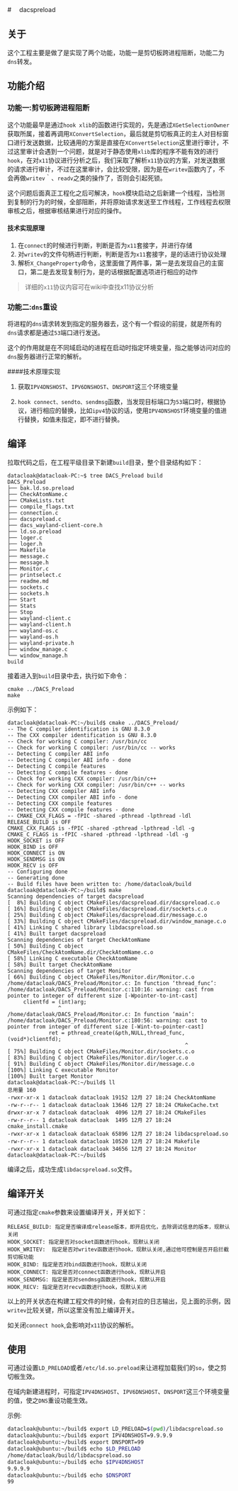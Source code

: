 #　 dacspreload

## 关于

这个工程主要是做了是实现了两个功能，功能一是剪切板跨进程阻断，功能二为`dns`转发。

## 功能介绍
### 功能一:剪切板跨进程阻断

这个功能最早是通过`hook xlib`的函数进行实现的，先是通过`XGetSelectionOwner`获取所属，接着再调用`XConvertSelection`，最后就是剪切板真正的主人对目标窗口进行发送数据，比较通用的方案是直接在`XConvertSelection`这里进行审计，不过这里审计会遇到一个问题，就是对于静态使用`xlib`库的程序不能有效的进行`hook`，在对`x11`协议进行分析之后，我们采取了解析`x11`协议的方案，对发送数据的请求进行审计，不过在这里审计，会比较受限，因为是在`writev`函数内了，不会再做`writev`｀、`readv`之类的操作了，否则会引起死锁。

这个问题后面真正工程化之后可解决，`hook`模块启动之后新建一个线程，当检测到复制的行为的时候，全部阻断，并将原始请求发送至工作线程，工作线程去权限审核之后，根据审核结果进行对应的操作。



#### 技术实现原理

1. 在`connect`的时候进行判断，判断是否为`x11`套接字，并进行存储
2. 对`writev`的文件句柄进行判断，判断是否为`x11`套接字，是的话进行协议处理
3. 解析`X_ChangeProperty`命令，这里面做了两件事，第一是去发现自己的主窗口，第二是去发现复制行为，是的话根据配置选项进行相应的动作

> 详细的`x11`协议内容可在wiki中查找x11协议分析



### 功能二:`dns`重设

将进程的`dns`请求转发到指定的服务器去，这个有一个假设的前提，就是所有的`dns`请求都是通过`53`端口进行发送。

这个的作用就是在不同域启动的进程在启动时指定环境变量，指之能够访问对应的`dns`服务器进行正常的解析。

####技术原理实现

1. 获取`IPV4DNSHOST`、`IPV6DNSHOST`、`DNSPORT`这三个环境变量

2. `hook connect、sendto、sendmsg`函数，当发现目标端口为`53`端口时，根据协议，进行相应的替换，比如`ipv4`协议的话，使用`IPV4DNSHOST`环境变量的值进行替换，如值未指定，即不进行替换。



## 编译
拉取代码之后，在工程平级目录下新建`build`目录，整个目录结构如下：

```
datacloak@datacloak-PC:~$ tree DACS_Preload build
DACS_Preload
├── bak.ld.so.preload
├── CheckAtomName.c
├── CMakeLists.txt
├── compile_flags.txt
├── connection.c
├── dacspreload.c
├── dacs_wayland-client-core.h
├── ld.so.preload
├── loger.c
├── loger.h
├── Makefile
├── message.c
├── message.h
├── Monitor.c
├── printselect.c
├── readme.md
├── sockets.c
├── sockets.h
├── Start
├── Stats
├── Stop
├── wayland-client.c
├── wayland-client.h
├── wayland-os.c
├── wayland-os.h
├── wayland-private.h
├── window_manage.c
└── window_manage.h
build
```

接着进入到`build`目录中去，执行如下命令：

```
cmake ../DACS_Preload
make
```

示例如下：

```
datacloak@datacloak-PC:~/build$ cmake ../DACS_Preload/
-- The C compiler identification is GNU 8.3.0
-- The CXX compiler identification is GNU 8.3.0
-- Check for working C compiler: /usr/bin/cc
-- Check for working C compiler: /usr/bin/cc -- works
-- Detecting C compiler ABI info
-- Detecting C compiler ABI info - done
-- Detecting C compile features
-- Detecting C compile features - done
-- Check for working CXX compiler: /usr/bin/c++
-- Check for working CXX compiler: /usr/bin/c++ -- works
-- Detecting CXX compiler ABI info
-- Detecting CXX compiler ABI info - done
-- Detecting CXX compile features
-- Detecting CXX compile features - done
-- CMAKE_CXX_FLAGS = -fPIC -shared -pthread -lpthread -ldl
RELEASE_BUILD is OFF
CMAKE_CXX_FLAGS is -fPIC -shared -pthread -lpthread -ldl -g
CMAKE_C_FLAGS is -fPIC -shared -pthread -lpthread -ldl -g
HOOK_SOCKET is OFF
HOOK_BIND is OFF
HOOK_CONNECT is ON
HOOK_SENDMSG is ON
HOOK_RECV is OFF
-- Configuring done
-- Generating done
-- Build files have been written to: /home/datacloak/build
datacloak@datacloak-PC:~/build$ make
Scanning dependencies of target dacspreload
[  8%] Building C object CMakeFiles/dacspreload.dir/dacspreload.c.o
[ 16%] Building C object CMakeFiles/dacspreload.dir/sockets.c.o
[ 25%] Building C object CMakeFiles/dacspreload.dir/message.c.o
[ 33%] Building C object CMakeFiles/dacspreload.dir/window_manage.c.o
[ 41%] Linking C shared library libdacspreload.so
[ 41%] Built target dacspreload
Scanning dependencies of target CheckAtomName
[ 50%] Building C object CMakeFiles/CheckAtomName.dir/CheckAtomName.c.o
[ 58%] Linking C executable CheckAtomName
[ 58%] Built target CheckAtomName
Scanning dependencies of target Monitor
[ 66%] Building C object CMakeFiles/Monitor.dir/Monitor.c.o
/home/datacloak/DACS_Preload/Monitor.c: In function ‘thread_func’:
/home/datacloak/DACS_Preload/Monitor.c:110:16: warning: cast from pointer to integer of different size [-Wpointer-to-int-cast]
     clientfd = (int)arg;
                ^
/home/datacloak/DACS_Preload/Monitor.c: In function ‘main’:
/home/datacloak/DACS_Preload/Monitor.c:180:56: warning: cast to pointer from integer of different size [-Wint-to-pointer-cast]
             ret = pthread_create(&pth,NULL,thread_func,(void*)clientfd);
                                                        ^
[ 75%] Building C object CMakeFiles/Monitor.dir/sockets.c.o
[ 83%] Building C object CMakeFiles/Monitor.dir/loger.c.o
[ 91%] Building C object CMakeFiles/Monitor.dir/message.c.o
[100%] Linking C executable Monitor
[100%] Built target Monitor
datacloak@datacloak-PC:~/build$ ll
总用量 160
-rwxr-xr-x 1 datacloak datacloak 19152 12月 27 18:24 CheckAtomName
-rw-r--r-- 1 datacloak datacloak 13646 12月 27 18:24 CMakeCache.txt
drwxr-xr-x 7 datacloak datacloak  4096 12月 27 18:24 CMakeFiles
-rw-r--r-- 1 datacloak datacloak  1495 12月 27 18:24 cmake_install.cmake
-rwxr-xr-x 1 datacloak datacloak 65896 12月 27 18:24 libdacspreload.so
-rw-r--r-- 1 datacloak datacloak 10520 12月 27 18:24 Makefile
-rwxr-xr-x 1 datacloak datacloak 34656 12月 27 18:24 Monitor
datacloak@datacloak-PC:~/build$
```

编译之后，成功生成`libdacspreload.so`文件。



## 编译开关

可通过指定`cmake`参数来设置编译开关，开关如下：

```
RELEASE_BUILD: 指定是否编译成release版本，即开启优化，去除调试信息的版本，现默认关闭
HOOK_SOCKET: 指定是否对socket函数进行hook，现默认关闭
HOOK_WRITEV:  指定是否对writev函数进行hook，现默认关闭,通过他可控制是否开启拦截剪切板功能
HOOK_BIND: 指定是否对bind函数进行hook，现默认关闭
HOOK_CONNECT: 指定是否对connect函数进行hook，现默认开启
HOOK_SENDMSG: 指定是否对sendmsg函数进行hook，现默认开启
HOOK_RECV: 指定是否对recv函数进行hook，现默认关闭
```

以上的开关状态在构建工程文件的时候，会有对应的日志输出，见上面的示例，因`writev`比较关键，所以这里没有加上编译开关。

如关闭`connect hook`,会影响对`x11`协议的解析。



## 使用

可通过设置`LD_PRELOAD`或者`/etc/ld.so.preload`来让进程加载我们的`so`，使之剪切板生效。

在域内新建进程时，可指定`IPV4DNSHOST`、`IPV6DNSHOST`、`DNSPORT`这三个环境变量的值，使之`DNS`重设功能生效。

示例:

```bash
datacloak@ubuntu:~/build$ export LD_PRELOAD=$(pwd)/libdacspreload.so
datacloak@ubuntu:~/build$ export IPV4DNSHOST=9.9.9.9
datacloak@ubuntu:~/build$ export DNSPORT=99
datacloak@ubuntu:~/build$ echo $LD_PRELOAD
/home/datacloak/build/libdacspreload.so
datacloak@ubuntu:~/build$ echo $IPV4DNSHOST
9.9.9.9
datacloak@ubuntu:~/build$ echo $DNSPORT
99
```


